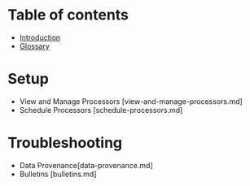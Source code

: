 # Table of contents

* [Introduction](README.md)
* [Glossary](GLOSSARY.md)

# Setup

* View and Manage Processors [view-and-manage-processors.md]
* Schedule Processors [schedule-processors.md]

# Troubleshooting

* Data Provenance[data-provenance.md]
* Bulletins [bulletins.md]
